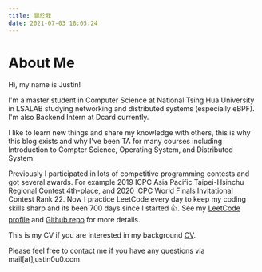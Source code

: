 ```yaml
---
title: 關於我
date: 2021-07-03 18:05:24
---
```


# About Me

Hi, my name is Justin!

I'm a master student in Computer Science at National Tsing Hua University in LSALAB studying networking and distributed systems (especially eBPF). I'm also Backend Intern at Dcard currently.

I like to learn new things and share my knowledge with others, this is why this blog exists and why I've been TA for many courses including Introduction to Compter Science, Operating System, and Distributed System.

Previously I participated in lots of competitive programming contests and got several awards. For example 2019 ICPC Asia Pacific Taipei-Hsinchu Regional Contest 4th-place, and 2020 ICPC World Finals Invitational Contest Rank 22. Now I practice LeetCode every day to keep my coding skills sharp and its been 700 days since I started 👍. See my [LeetCode profile](https://leetcode.com/justin0u0/) and [Github repo](https://github.com/justin0u0/LeetCode) for more details.

This is my CV if you are interested in my background [CV](/assets/CV.pdf).

Please feel free to contact me if you have any questions via mail[at]justin0u0.com.
